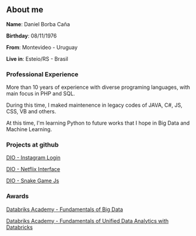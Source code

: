 ## About me

**Name**: Daniel Borba Caña

**Birthday**: 08/11/1976

**From**: Montevideo - Uruguay

**Live in**: Esteio/RS - Brasil

### Professional Experience

More than 10 years of experience with diverse programing languages, with main focus in PHP and SQL. 

During this time, I maked maintenence in legacy codes of JAVA, C#, JS, CSS, VB and others.

At this time, I'm learning Python to future works that I hope in Big Data and Machine Learning.

### Projects at github ###

[DIO - Instagram Login](https://dbcana.github.io/dio-flex_instagram_login/)

[DIO - Netflix Interface](https://dbcana.github.io/dio-netflix/)

[DIO - Snake Game Js](https://dbcana.github.io/dio-snake_game_js/)

### Awards ###

[Databriks Academy - Fundamentals of Big Data](https://academy.databricks.com/award/completion/42e5af80-aa64-3e15-ac1e-bfc26ea37b84)

[Databriks Academy - Fundamentals of Unified Data Analytics with Databricks](https://academy.databricks.com/award/completion/59a6770e-7785-3e66-a8df-fa1dbf6b94ca)
